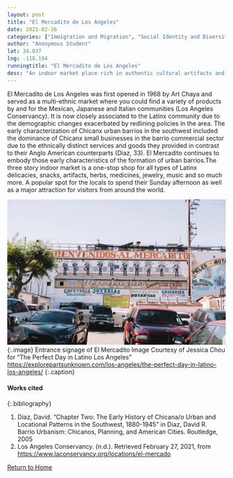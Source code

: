```yaml
---
layout: post
title: "El Mercadito de Los Angeles"
date: 2021-02-26
categories: ["Immigration and Migration", "Social Identity and Diversity", "Economic (Im)mobility and Clas"]
author: "Anonymous Student"
lat: 34.037
lng: -118.194
runningtitle: "El Mercadito de Los Angeles"
desc: "An indoor market place rich in authentic cultural artifacts and goods sold by local vendors."
---
```

El Mercadito de Los Angeles was first opened in 1968 by Art Chaya and served as a multi-ethnic market where you could find a variety of products by and for the Mexican, Japanese and Italian communities (Los Angeles Conservancy). It is now closely associated to the Latinx community due to the demographic changes exacerbated by redlining policies in the area. The early characterization of Chicanx urban barrios in the southwest included the dominance of Chicanx small businesses in the barrio commercial sector due to the ethnically distinct services and goods they provided in contrast to their Anglo American counterparts (Diaz, 33). El Mercadito continues to embody those early characteristics of the formation of urban barrios.The three story indoor market is a one-stop shop for all types of Latinx delicacies, snacks, artifacts, herbs, medicines, jewelry, music and so much more. A popular spot for the locals to spend their Sunday afternoon as well as a major attraction for visitors from around the world. 

![El Mercadito](images/ElMercadito_Pin4_Image1.jpg)
   {:.image} 
Entrance signage of El Mercadito Image Courtesy of Jessica Chou for “The Perfect Day in Latino Los Angeles” https://explorepartsunknown.com/los-angeles/the-perfect-day-in-latino-los-angeles/
   {:.caption} 

#### Works cited

{:.bibliography}
1. Diaz, David. “Chapter Two: The Early History of Chicana/o Urban and Locational Patterns 
in the Southwest, 1880-1945” in Diaz, David R. Barrio Urbanism: Chicanos, Planning, and American Cities. Routledge, 2005
2. Los Angeles Conservancy. (n.d.). Retrieved February 27, 2021, from 
https://www.laconservancy.org/locations/el-mercado

[Return to Home](https://uclachicanxstudies.github.io/BarrioSuburbanisms/)
